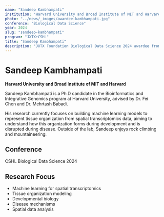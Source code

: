 ```yaml
---
name: "Sandeep Kambhampati"
institution: "Harvard University and Broad Institute of MIT and Harvard"
photo: "../news/_images/awardee-kambhampati.jpg"
conference: "Biological Data Science"
year: 2024
slug: "sandeep-kambhampati"
program: "JXTX+CSHL"
title: "Sandeep Kambhampati"
description: "JXTX Foundation Biological Data Science 2024 awardee from Harvard University and Broad Institute"
---
```


# Sandeep Kambhampati

**Harvard University and Broad Institute of MIT and Harvard**

Sandeep Kambhampati is a Ph.D candidate in the Bioinformatics and Integrative Genomics program at Harvard University, advised by Dr. Fei Chen and Dr. Mehrtash Babadi.

His research currently focuses on building machine learning models to represent tissue organization from spatial transcriptomics data, aiming to understand how this organization forms during development and is disrupted during disease. Outside of the lab, Sandeep enjoys rock climbing and mountaineering.

## Conference
CSHL Biological Data Science 2024

## Research Focus
- Machine learning for spatial transcriptomics
- Tissue organization modeling
- Developmental biology
- Disease mechanisms
- Spatial data analysis
